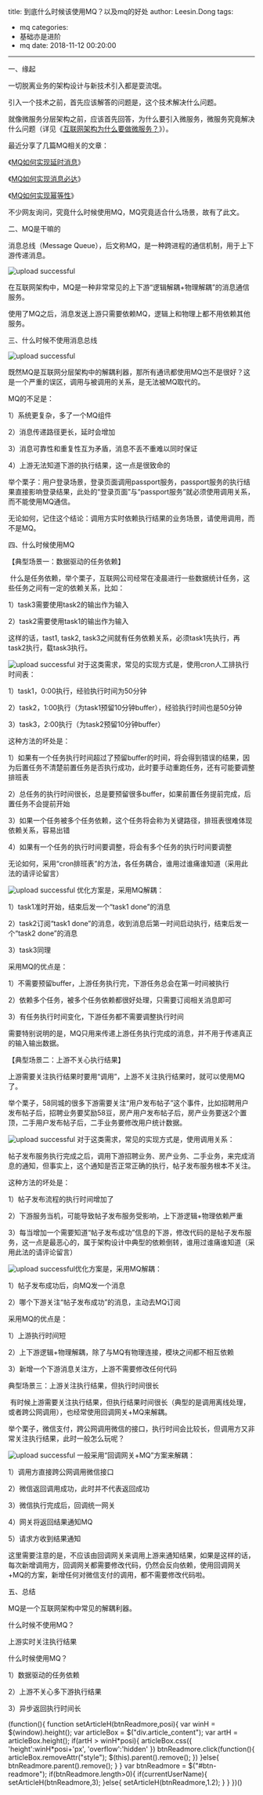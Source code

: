 title: 到底什么时候该使用MQ？以及mq的好处
author: Leesin.Dong
tags:
  - mq
categories:
  - 基础亦是进阶
  - mq
date: 2018-11-12 00:20:00
---
一、缘起

一切脱离业务的架构设计与新技术引入都是耍流氓。

引入一个技术之前，首先应该解答的问题是，这个技术解决什么问题。

就像微服务分层架构之前，应该首先回答，为什么要引入微服务，微服务究竟解决什么问题（详见《[互联网架构为什么要做微服务？](http://mp.weixin.qq.com/s?__biz=MjM5ODYxMDA5OQ==&mid=2651959519&idx=1&sn=065074b135fc9cb243abe897261e1a72&scene=21#wechat_redirect)》）。

最近分享了几篇MQ相关的文章：

《[MQ如何实现延时消息](http://mp.weixin.qq.com/s?__biz=MjM5ODYxMDA5OQ==&mid=2651959961&idx=1&sn=afec02c8dc6db9445ce40821b5336736&chksm=bd2d07458a5a8e5314560620c240b1c4cf3bbf801fc0ab524bd5e8aa8b8ef036cf755d7eb0f6&scene=21#wechat_redirect)》

《[MQ如何实现消息必达](http://mp.weixin.qq.com/s?__biz=MjM5ODYxMDA5OQ==&mid=2651959966&idx=1&sn=068a2866dcc49335d613d75c4a5d1b17&chksm=bd2d07428a5a8e54162ad8ea8e1e9302dfaeb664cecc453bd16a5f299820755bd2e1e0e17b60&scene=21#wechat_redirect)》

《[MQ如何实现幂等性](http://mp.weixin.qq.com/s?__biz=MjM5ODYxMDA5OQ==&mid=2651960002&idx=1&sn=c0775231bccf002c3178eabe43f1cdcb&chksm=bd2d071e8a5a8e08c3a5287247ea41dee6b2621e6ffafbf909ec1e8a866b7c816eeeea227246&scene=21#wechat_redirect)》

不少网友询问，究竟什么时候使用MQ，MQ究竟适合什么场景，故有了此文。

二、MQ是干嘛的

消息总线（Message Queue），后文称MQ，是一种跨进程的通信机制，用于上下游传递消息。


![upload successful](/images/my_blog_241.png)

在互联网架构中，MQ是一种非常常见的上下游“逻辑解耦+物理解耦”的消息通信服务。

使用了MQ之后，消息发送上游只需要依赖MQ，逻辑上和物理上都不用依赖其他服务。

三、什么时候不使用消息总线


![upload successful](/images/my_blog_242.png)

既然MQ是互联网分层架构中的解耦利器，那所有通讯都使用MQ岂不是很好？这是一个严重的误区，调用与被调用的关系，是无法被MQ取代的。

MQ的不足是：

1）系统更复杂，多了一个MQ组件

2）消息传递路径更长，延时会增加

3）消息可靠性和重复性互为矛盾，消息不丢不重难以同时保证

4）上游无法知道下游的执行结果，这一点是很致命的

举个栗子：用户登录场景，登录页面调用passport服务，passport服务的执行结果直接影响登录结果，此处的“登录页面”与“passport服务”就必须使用调用关系，而不能使用MQ通信。

无论如何，记住这个结论：调用方实时依赖执行结果的业务场景，请使用调用，而不是MQ。

四、什么时候使用MQ

【典型场景一：数据驱动的任务依赖】

 什么是任务依赖，举个栗子，互联网公司经常在凌晨进行一些数据统计任务，这些任务之间有一定的依赖关系，比如：

1）task3需要使用task2的输出作为输入

2）task2需要使用task1的输出作为输入

这样的话，tast1, task2, task3之间就有任务依赖关系，必须task1先执行，再task2执行，载task3执行。


![upload successful](/images/my_blog_243.png)
对于这类需求，常见的实现方式是，使用cron人工排执行时间表：

1）task1，0:00执行，经验执行时间为50分钟

2）task2，1:00执行（为task1预留10分钟buffer），经验执行时间也是50分钟

3）task3，2:00执行（为task2预留10分钟buffer）

这种方法的坏处是：

1）如果有一个任务执行时间超过了预留buffer的时间，将会得到错误的结果，因为后置任务不清楚前置任务是否执行成功，此时要手动重跑任务，还有可能要调整排班表

2）总任务的执行时间很长，总是要预留很多buffer，如果前置任务提前完成，后置任务不会提前开始

3）如果一个任务被多个任务依赖，这个任务将会称为关键路径，排班表很难体现依赖关系，容易出错

4）如果有一个任务的执行时间要调整，将会有多个任务的执行时间要调整

无论如何，采用“cron排班表”的方法，各任务耦合，谁用过谁痛谁知道（采用此法的请评论留言）


![upload successful](/images/my_blog_244.png)
优化方案是，采用MQ解耦：

1）task1准时开始，结束后发一个“task1 done”的消息

2）task2订阅“task1 done”的消息，收到消息后第一时间启动执行，结束后发一个“task2 done”的消息

3）task3同理

采用MQ的优点是：

1）不需要预留buffer，上游任务执行完，下游任务总会在第一时间被执行

2）依赖多个任务，被多个任务依赖都很好处理，只需要订阅相关消息即可

3）有任务执行时间变化，下游任务都不需要调整执行时间

需要特别说明的是，MQ只用来传递上游任务执行完成的消息，并不用于传递真正的输入输出数据。

【典型场景二：上游不关心执行结果】

上游需要关注执行结果时要用“调用”，上游不关注执行结果时，就可以使用MQ了。

举个栗子，58同城的很多下游需要关注“用户发布帖子”这个事件，比如招聘用户发布帖子后，招聘业务要奖励58豆，房产用户发布帖子后，房产业务要送2个置顶，二手用户发布帖子后，二手业务要修改用户统计数据。


![upload successful](/images/my_blog_245.png)
对于这类需求，常见的实现方式是，使用调用关系：

帖子发布服务执行完成之后，调用下游招聘业务、房产业务、二手业务，来完成消息的通知，但事实上，这个通知是否正常正确的执行，帖子发布服务根本不关注。

这种方法的坏处是：

1）帖子发布流程的执行时间增加了

2）下游服务当机，可能导致帖子发布服务受影响，上下游逻辑+物理依赖严重

3）每当增加一个需要知道“帖子发布成功”信息的下游，修改代码的是帖子发布服务，这一点是最恶心的，属于架构设计中典型的依赖倒转，谁用过谁痛谁知道（采用此法的请评论留言）


![upload successful](/images/my_blog_247.png)优化方案是，采用MQ解耦：

1）帖子发布成功后，向MQ发一个消息

2）哪个下游关注“帖子发布成功”的消息，主动去MQ订阅

采用MQ的优点是：

1）上游执行时间短

2）上下游逻辑+物理解耦，除了与MQ有物理连接，模块之间都不相互依赖

3）新增一个下游消息关注方，上游不需要修改任何代码

典型场景三：上游关注执行结果，但执行时间很长

 有时候上游需要关注执行结果，但执行结果时间很长（典型的是调用离线处理，或者跨公网调用），也经常使用回调网关+MQ来解耦。

举个栗子，微信支付，跨公网调用微信的接口，执行时间会比较长，但调用方又非常关注执行结果，此时一般怎么玩呢？


![upload successful](/images/my_blog_248.png)
一般采用“回调网关+MQ”方案来解耦：

1）调用方直接跨公网调用微信接口

2）微信返回调用成功，此时并不代表返回成功

3）微信执行完成后，回调统一网关

4）网关将返回结果通知MQ

5）请求方收到结果通知

这里需要注意的是，不应该由回调网关来调用上游来通知结果，如果是这样的话，每次新增调用方，回调网关都需要修改代码，仍然会反向依赖，使用回调网关+MQ的方案，新增任何对微信支付的调用，都不需要修改代码啦。

五、总结

MQ是一个互联网架构中常见的解耦利器。

什么时候不使用MQ？

上游实时关注执行结果

什么时候使用MQ？

1）数据驱动的任务依赖

2）上游不关心多下游执行结果

3）异步返回执行时间长

(function(){ function setArticleH(btnReadmore,posi){ var winH = $(window).height(); var articleBox = $("div.article_content"); var artH = articleBox.height(); if(artH > winH\*posi){ articleBox.css({ 'height':winH\*posi+'px', 'overflow':'hidden' }) btnReadmore.click(function(){ articleBox.removeAttr("style"); $(this).parent().remove(); }) }else{ btnReadmore.parent().remove(); } } var btnReadmore = $("#btn-readmore"); if(btnReadmore.length>0){ if(currentUserName){ setArticleH(btnReadmore,3); }else{ setArticleH(btnReadmore,1.2); } } })()